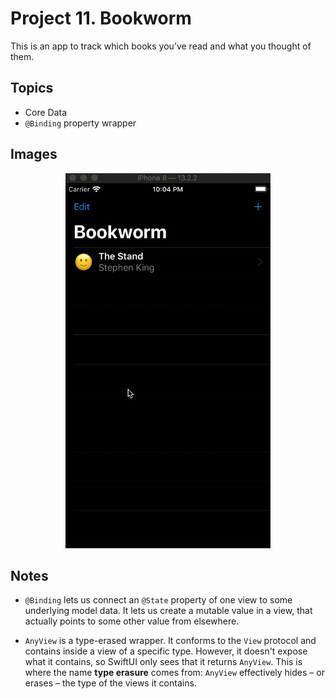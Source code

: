 
# Project 11. Bookworm

This is an app to track which books you’ve read and what you thought of them.

## Topics

- Core Data
- `@Binding` property wrapper

## Images

<p align="center"><img src="img/run-example.gif" height="600px"></p>

## Notes 

- `@Binding` lets us connect an `@State` property of one view to some underlying model data. It lets us create a mutable value in a view, that actually points to some other value from elsewhere.


- `AnyView` is a type-erased wrapper. It conforms to the `View` protocol and contains inside a view of a specific type. However, it doesn't expose what it contains, so SwiftUI only sees that it returns `AnyView`. This is where the name **type erasure** comes from: `AnyView` effectively hides – or erases – the type of the views it contains.